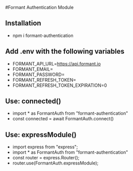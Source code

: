 #Formant Authentication Module

## Installation
- npm i formant-authentication

## Add .env with the following variables
- FORMANT_API_URL=https://api.formant.io
- FORMANT_EMAIL= <email of service account>
- FORMANT_PASSWORD= <service account password>
- FORMANT_REFRESH_TOKEN=
- FORMANT_REFRESH_TOKEN_EXPIRATION=0

## Use: connected()
- import * as FormantAuth from "formant-authentication"
- const connected = await FormantAuth.connect()

## Use: expressModule()
- import express from "express";
- import * as FormantAuth from "formant-authentication"
- const router = express.Router();
- router.use(FormantAuth.expressModule);
